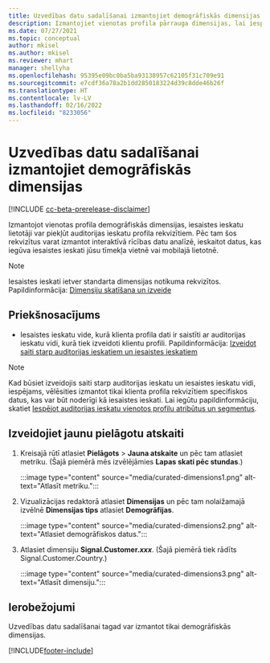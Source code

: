 ```yaml
---
title: Uzvedības datu sadalīšanai izmantojiet demogrāfiskās dimensijas (pārrauga dimensijas)
description: Izmantojiet vienotas profila pārrauga dimensijas, lai iespējotu auditorijas ieskatu klienta profila rekvizītus.
ms.date: 07/27/2021
ms.topic: conceptual
author: mkisel
ms.author: mkisel
ms.reviewer: mhart
manager: shellyha
ms.openlocfilehash: 95395e09bc0ba5ba93138957c62105f31c709e91
ms.sourcegitcommit: e7cdf36a78a2b1dd2850183224d39c8dde46b26f
ms.translationtype: HT
ms.contentlocale: lv-LV
ms.lasthandoff: 02/16/2022
ms.locfileid: "8233056"
---
```

# <a name="use-demographic-dimensions-for-splitting-behavioral-data"></a>Uzvedības datu sadalīšanai izmantojiet demogrāfiskās dimensijas

[!INCLUDE [cc-beta-prerelease-disclaimer](includes/cc-beta-prerelease-disclaimer.md)]

Izmantojot vienotas profila demogrāfiskās dimensijas, iesaistes ieskatu lietotāji var piekļūt auditorijas ieskatu profila rekvizītiem. Pēc tam šos rekvizītus varat izmantot interaktīvā rīcības datu analīzē, ieskaitot datus, kas iegūva iesaistes ieskati jūsu tīmekļa vietnē vai mobilajā lietotnē.

>[!NOTE]
> Iesaistes ieskati ietver standarta dimensijas notikuma rekvizītos. Papildinformācija: [Dimensiju skatīšana un izveide](dimensions.md)

## <a name="prerequisite"></a>Priekšnosacījums

- Iesaistes ieskatu vide, kurā klienta profila dati ir saistīti ar auditorijas ieskatu vidi, kurā tiek izveidoti klientu profili. Papildinformācija: [Izveidot saiti starp auditorijas ieskatiem un iesaistes ieskatiem](integrate-audience-insights-engagement-insights.md)

> [!NOTE]
> Kad būsiet izveidojis saiti starp auditorijas ieskatu un iesaistes ieskatu vidi, iespējams, vēlēsities izmantot tikai klienta profila rekvizītiem specifiskos datus, kas var būt noderīgi kā iesaistes ieskati. Lai iegūtu papildinformāciju, skatiet [Iespējot auditorijas ieskatu vienotos profilu atribūtus un segmentus](integrate-audience-insights-engagement-insights.md#enable-audience-insights-unified-profiles-attributes-and-segments).

## <a name="create-a-new-custom-report"></a>Izveidojiet jaunu pielāgotu atskaiti

1. Kreisajā rūtī atlasiet **Pielāgots** > **Jauna atskaite** un pēc tam atlasiet metriku. (Šajā piemērā mēs izvēlējāmies **Lapas skati pēc stundas**.)

    :::image type="content" source="media/curated-dimensions1.png" alt-text="Atlasīt metriku.":::

2. Vizualizācijas redaktorā atlasiet **Dimensijas** un pēc tam nolaižamajā izvēlnē **Dimensijas tips** atlasiet **Demogrāfijas**.

    :::image type="content" source="media/curated-dimensions2.png" alt-text="Atlasiet demogrāfiskos datus.":::

3. Atlasiet dimensiju **Signal.Customer.*xxx***. (Šajā piemērā tiek rādīts Signal.Customer.Country.)

    :::image type="content" source="media/curated-dimensions3.png" alt-text="Atlasīt dimensiju.":::
  
## <a name="limitations"></a>Ierobežojumi

Uzvedības datu sadalīšanai tagad var izmantot tikai demogrāfiskās dimensijas.


[!INCLUDE[footer-include](../includes/footer-banner.md)]
